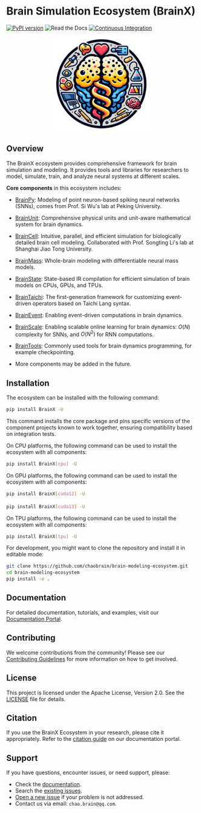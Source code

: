 # Brain Simulation Ecosystem (BrainX)

[![PyPI version](https://img.shields.io/pypi/v/brainx)](https://pypi.org/project/brainx/)
![Read the Docs](https://img.shields.io/readthedocs/brainmodeling)
[![Continuous Integration](https://github.com/chaobrain/brain-modeling-ecosystem/actions/workflows/CI.yml/badge.svg)](https://github.com/chaobrain/brain-modeling-ecosystem/actions/workflows/CI.yml)


<p align="center">
  	<img alt="Header image of Brain Modeling Ecosystem." src="https://raw.githubusercontent.com/chaobrain/brain-modeling-ecosystem/main/docs/_static/bdp-ecosystem.png" width=50%>
</p> 

## Overview

The BrainX ecosystem provides comprehensive framework for brain simulation and modeling.
It provides tools and libraries for researchers to model, simulate, train, and analyze neural systems at different
scales.

**Core components** in this ecosystem includes:

- [BrainPy](https://github.com/brainpy/BrainPy): Modeling of point neuron-based spiking neural networks (SNNs), comes
  from Prof. Si Wu's lab at Peking University.

- [BrainUnit](https://github.com/chaobrain/brainunit): Comprehensive physical units and unit-aware mathematical system
  for brain dynamics.

- [BrainCell](https://github.com/chaobrain/braincell): Intuitive, parallel, and efficient simulation for biologically
  detailed brain cell modeling. Collaborated with Prof. Songting Li's lab at Shanghai Jiao Tong University.

- [BrainMass](https://github.com/chaobrain/brainmass): Whole-brain modeling with differentiable neural mass models.

- [BrainState](https://github.com/chaobrain/brainstate): State-based IR compilation for efficient simulation of brain
  models on CPUs, GPUs, and TPUs.

- [BrainTaichi](https://github.com/chaobrain/braintaichi): The first-generation framework for customizing event-driven
  operators based on Taichi Lang syntax.

- [BrainEvent](https://github.com/chaobrain/brainevent): Enabling event-driven computations in brain dynamics.

- [BrainScale](https://github.com/chaobrain/brainscale): Enabling scalable online learning for brain dynamics: $O(N)$
  complexity for SNNs, and $O(N^2)$ for RNN computations.

- [BrainTools](https://github.com/chaobrain/braintools): Commonly used tools for brain dynamics programming, for example
  checkpointing.

- More components may be added in the future.

## Installation

The ecosystem can be installed with the following command:

```bash
pip install BrainX -U
```

This command installs the core package and pins specific versions of the component projects known to work together,
ensuring compatibility based on integration tests.

On CPU platforms, the following command can be used to install the ecosystem with all components:

```bash
pip install BrainX[cpu] -U
```

On GPU platforms, the following command can be used to install the ecosystem with all components:

```bash
pip install BrainX[cuda12] -U

pip install BrainX[cuda13] -U
```

On TPU platforms, the following command can be used to install the ecosystem with all components:

```bash
pip install BrainX[tpu] -U
```

For development, you might want to clone the repository and install it in editable mode:

```bash
git clone https://github.com/chaobrain/brain-modeling-ecosystem.git
cd brain-modeling-ecosystem
pip install -e .
```

## Documentation

For detailed documentation, tutorials, and examples, visit
our [Documentation Portal](https://brainmodeling.readthedocs.io).

## Contributing

We welcome contributions from the community! Please see our [Contributing Guidelines](CONTRIBUTING.md) for more
information on how to get involved.

## License

This project is licensed under the Apache License, Version 2.0. See the [LICENSE](LICENSE) file for details.

## Citation

If you use the BrainX Ecosystem in your research, please cite it appropriately. Refer to
the [citation guide](https://brainmodeling.readthedocs.io/citation.html) on our documentation portal.

## Support

If you have questions, encounter issues, or need support, please:

* Check the [documentation](https://brainmodeling.readthedocs.io).
* Search the [existing issues](https://github.com/chaobrain/brain-modeling-ecosystem/issues).
* [Open a new issue](https://github.com/chaobrain/brain-modeling-ecosystem/issues/new/choose) if your problem is not
  addressed.
* Contact us via email: `chao.brain@qq.com`.



